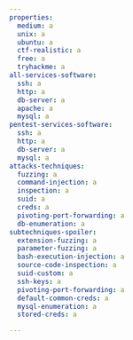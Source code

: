 ```yaml
---
properties:
  medium: a
  unix: a
  ubuntu: a
  ctf-realistic: a
  free: a
  tryhackme: a
all-services-software:
  ssh: a
  http: a
  db-server: a
  apache: a
  mysql: a
pentest-services-software:
  ssh: a
  http: a
  db-server: a
  mysql: a
attacks-techniques:
  fuzzing: a
  command-injection: a
  inspection: a
  suid: a
  creds: a
  pivoting-port-forwarding: a
  db-enumeration: a
subtechniques-spoiler:
  extension-fuzzing: a
  parameter-fuzzing: a
  bash-execution-injection: a
  source-code-inspection: a
  suid-custom: a
  ssh-keys: a
  pivoting-port-forwarding: a
  default-common-creds: a
  mysql-enumeration: a
  stored-creds: a

---
```

